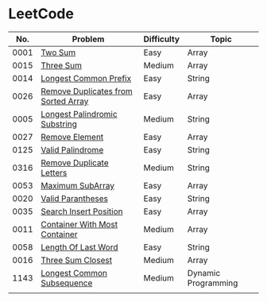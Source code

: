 # LeetCode



| No.  | Problem                                                                                                                                   | Difficulty | Topic               |
|------|-------------------------------------------------------------------------------------------------------------------------------------------|------------|---------------------|
| 0001 | [Two Sum](https://github.com/harshp189/LeetCode/blob/main/Array/TwoSum.java)                                                              | Easy       | Array               |
| 0015 | [Three Sum](https://github.com/harshp189/LeetCode/blob/main/Array/ThreeSum.java)                                                          | Medium     | Array               | 
| 0014 | [Longest Common Prefix](https://github.com/harshp189/LeetCode/blob/main/String/LongestCommonPrefix.java)                                  | Easy       | String              |
| 0026 | [Remove Duplicates from Sorted Array](https://github.com/harshp189/LeetCode/blob/main/Array/RemoveDuplicatesFromSortedArray.java)         | Easy       | Array               |
| 0005 | [Longest Palindromic Substring](https://github.com/harshp189/LeetCode/blob/main/String/LongestPalindromicSubstring.java)                  | Medium     | String              |
| 0027 | [Remove Element](https://github.com/harshp189/LeetCode/blob/main/Array/RemoveElement.java)                                                | Easy       | Array               |
| 0125 | [Valid Palindrome](https://github.com/harshp189/LeetCode/blob/main/String/ValidPalindrome.java)                                           | Easy       | String              |
| 0316 | [Remove Duplicate Letters](https://github.com/harshp189/LeetCode/blob/main/String/RemoveDuplicateLetters.java)                            | Medium     | String              |
| 0053 | [Maximum SubArray](https://github.com/harshp189/LeetCode/blob/main/Array/MaximumSubArray.java)                                            | Easy       | Array               |
| 0020 | [Valid Parantheses](https://github.com/harshp189/LeetCode/blob/main/String/ValidParantheses.java)                                         | Easy       | String              |
| 0035 | [Search Insert Position](https://github.com/harshp189/LeetCode/blob/main/Array/SearchInsertPosition.java)                                 | Easy       | Array               |
| 0011 | [Container With Most Container](https://github.com/harshp189/LeetCode/blob/main/Array/ContainerWithMostWater.java)                        | Medium     | Array               |
| 0058 | [Length Of Last Word](https://github.com/harshp189/LeetCode/blob/main/String/LengthOfLastWord.java)                                       | Easy       | String              |
| 0016 | [Three Sum Closest](https://github.com/harshp189/LeetCode/commit/d05bdf11db101744c91810c1f5aa06ed1498f5fe)                                | Medium     | Array               |
| 1143 | [Longest Common Subsequence](https://github.com/harshp189/LeetCode/blob/main/Dynamic%20Programming/LongestCommonSubsequence.java)         | Medium     | Dynamic Programming |
|      |                                                                                                                                           |            |                     |
